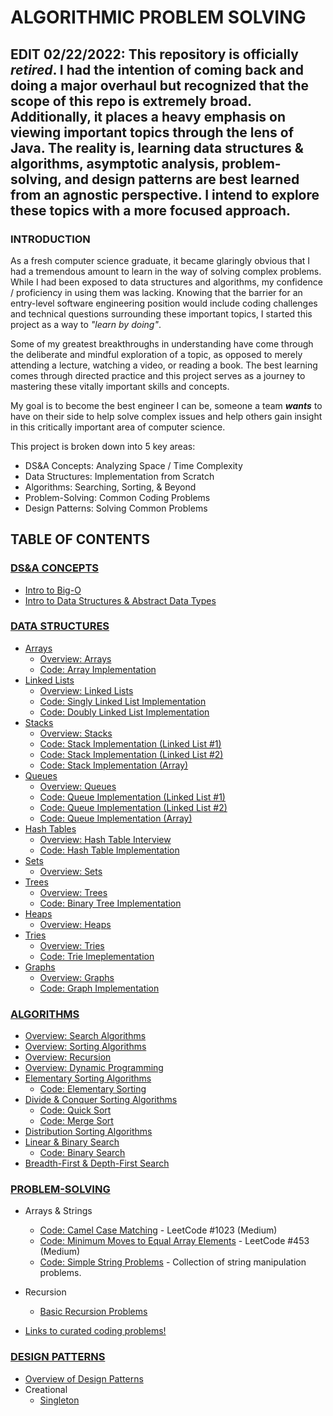 # ALGORITHMIC PROBLEM SOLVING
## EDIT 02/22/2022: This repository is officially ***retired***. I had the intention of coming back and doing a major overhaul but recognized that the scope of this repo is extremely broad. Additionally, it places a heavy emphasis on viewing important topics through the lens of Java. The reality is, learning data structures & algorithms, asymptotic analysis, problem-solving, and design patterns are best learned from an agnostic perspective. I intend to explore these topics with a more focused approach.

### INTRODUCTION
As a fresh computer science graduate, it became glaringly obvious that I had a tremendous amount to learn
in the way of solving complex problems. While I had been exposed to data structures and algorithms, my confidence
/ proficiency in using them was lacking. Knowing that the barrier for an entry-level software engineering position
would include coding challenges and technical questions surrounding these important topics, I started this project
as a way to _"learn by doing"_.  

Some of my greatest breakthroughs in understanding have come through the deliberate and mindful exploration of a
topic, as opposed to merely attending a lecture, watching a video, or reading a book. The best learning comes through
directed practice and this project serves as a journey to mastering these vitally important skills and concepts.    

My goal is to become the best engineer I can be, someone a team ***wants*** to have on their side to help solve complex
issues and help others gain insight in this critically important area of computer science. 

This project is broken down into 5 key areas:
* DS&A Concepts: Analyzing Space / Time Complexity
* Data Structures: Implementation from Scratch
* Algorithms: Searching, Sorting, & Beyond
* Problem-Solving: Common Coding Problems
* Design Patterns: Solving Common Problems

## TABLE OF CONTENTS
### [DS&A CONCEPTS](https://github.com/M-Croghan/DSA-Practice/tree/main/src/dsa_concepts)
* [Intro to Big-O](https://github.com/M-Croghan/DSA-Practice/blob/main/src/dsa_concepts/bigO.md#big-o--complexity-analysis)
* [Intro to Data Structures & Abstract Data Types](https://github.com/M-Croghan/DSA-Practice/blob/main/src/dsa_concepts/ds_and_adt.md#data-structures--advanaced-data-types)


### [DATA STRUCTURES](https://github.com/M-Croghan/DSA-Practice/tree/main/src/data_structures)
* [Arrays](https://github.com/M-Croghan/DSA-Practice/tree/main/src/data_structures/arrays)
    * [Overview: Arrays](https://github.com/M-Croghan/DSA-Practice/blob/main/src/data_structures/arrays/overviewArrays.md)
    * [Code: Array Implementation](https://github.com/M-Croghan/DSA-Practice/blob/main/src/data_structures/arrays/code/Array.java)
* [Linked Lists](https://github.com/M-Croghan/DSA-Practice/tree/main/src/data_structures/linkedlists)
    * [Overview: Linked Lists](https://github.com/M-Croghan/DSA-Practice/blob/main/src/data_structures/linkedlists/overviewLinkedLists.md)
    * [Code: Singly Linked List Implementation](https://github.com/M-Croghan/DSA-Practice/blob/main/src/data_structures/linkedlists/code/SinglyLinkedList.java)
    * [Code: Doubly Linked List Implementation](https://github.com/M-Croghan/DSA-Practice/blob/main/src/data_structures/linkedlists/code/DoublyLinkedList.java)
* [Stacks](https://github.com/M-Croghan/DSA-Practice/tree/main/src/data_structures/stacks)
    * [Overview: Stacks](https://github.com/M-Croghan/DSA-Practice/blob/main/src/data_structures/stacks/overviewStacks.md)
    * [Code: Stack Implementation (Linked List #1)](https://github.com/M-Croghan/DSA-Practice/blob/main/src/data_structures/stacks/Stack.java)
    * [Code: Stack Implementation (Linked List #2)](https://github.com/M-Croghan/DSA-Practice/blob/main/src/data_structures/stacks/StackUsingLinkedList.java)
    * [Code: Stack Implementation (Array)](https://github.com/M-Croghan/DSA-Practice/blob/main/src/data_structures/stacks/StackUsingArray.java)
* [Queues](https://github.com/M-Croghan/DSA-Practice/tree/main/src/data_structures/queues)
    * [Overview: Queues](https://github.com/M-Croghan/DSA-Practice/blob/main/src/data_structures/queues/overviewQueues.md)
    * [Code: Queue Implementation (Linked List #1)](https://github.com/M-Croghan/DSA-Practice/blob/main/src/data_structures/queues/code/Queue.java)
    * [Code: Queue Implementation (Linked List #2)](https://github.com/M-Croghan/DSA-Practice/blob/main/src/data_structures/queues/code/QueueUsingLinkedList.java)
    * [Code: Queue Implementation (Array)](https://github.com/M-Croghan/DSA-Practice/blob/main/src/data_structures/queues/code/QueueUsingArray.java)
* [Hash Tables](https://github.com/M-Croghan/DSA-Practice/tree/main/src/data_structures/hashtables)
    * [Overview: Hash Table Interview](https://github.com/M-Croghan/DSA-Practice/blob/main/src/data_structures/hashtables/overviewHashTables.md)
    * [Code: Hash Table Implementation](https://github.com/M-Croghan/DSA-Practice/tree/main/src/data_structures/hashtables/code)
* [Sets](https://github.com/M-Croghan/DSA-Practice/tree/main/src/data_structures/sets)
    * [Overview: Sets](https://github.com/M-Croghan/DSA-Practice/blob/main/src/data_structures/sets/overviewSets.md)
* [Trees](https://github.com/M-Croghan/DSA-Practice/tree/main/src/data_structures/trees)
    * [Overview: Trees](https://github.com/M-Croghan/DSA-Practice/blob/main/src/data_structures/trees/overviewTrees.md)
    * [Code: Binary Tree Implementation](https://github.com/M-Croghan/DSA-Practice/blob/main/src/data_structures/trees/BinaryTree.java)
* [Heaps](https://github.com/M-Croghan/DSA-Practice/tree/main/src/data_structures/trees/heaps)
    * [Overview: Heaps](https://github.com/M-Croghan/DSA-Practice/blob/main/src/data_structures/trees/heaps/overviewHeaps.md)
* [Tries](https://github.com/M-Croghan/DSA-Practice/tree/main/src/data_structures/trees/tries)
    * [Overview: Tries](https://github.com/M-Croghan/DSA-Practice/blob/main/src/data_structures/trees/tries/overviewTries.md)
    * [Code: Trie Imeplementation](https://github.com/M-Croghan/DSA-Practice/blob/main/src/data_structures/trees/tries/Trie.java)
* [Graphs](https://github.com/M-Croghan/DSA-Practice/tree/main/src/data_structures/graphs)
    * [Overview: Graphs](https://github.com/M-Croghan/DSA-Practice/blob/main/src/data_structures/graphs/overviewGraphs.md)
    * [Code: Graph Implementation](https://github.com/M-Croghan/DSA-Practice/blob/main/src/data_structures/graphs/code/Graph.java)

### [ALGORITHMS](https://github.com/M-Croghan/DSA-Practice/tree/main/src/algorithms)
* [Overview: Search Algorithms](https://github.com/M-Croghan/DSA-Practice/blob/main/src/algorithms/overviewSearchAlgorithms.md#overview-search-algorithms)
* [Overview: Sorting Algorithms](https://github.com/M-Croghan/DSA-Practice/blob/main/src/algorithms/overviewSortingAlgorithms.md#overview-searching--sorting)
* [Overview: Recursion](https://github.com/M-Croghan/DSA-Practice/blob/main/src/algorithms/overviewRecursion.md)
* [Overview: Dynamic Programming](https://github.com/M-Croghan/DSA-Practice/blob/main/src/algorithms/overviewDyanmicProgramming.md)
* [Elementary Sorting Algorithms](https://github.com/M-Croghan/DSA-Practice/blob/main/src/algorithms/basicSorting.md)
    * [Code: Elementary Sorting](https://github.com/M-Croghan/DSA-Practice/blob/main/src/algorithms/code/ElementarySorts.java)
* [Divide & Conquer Sorting Algorithms](https://github.com/M-Croghan/DSA-Practice/blob/main/src/algorithms/divideAndConquerSorting.md)
    * [Code: Quick Sort](https://github.com/M-Croghan/DSA-Practice/blob/main/src/algorithms/code/QuickSort.java)
    * [Code: Merge Sort](https://github.com/M-Croghan/DSA-Practice/blob/main/src/algorithms/code/MergeSort.java)
* [Distribution Sorting Algorithms](https://github.com/M-Croghan/DSA-Practice/blob/main/src/algorithms/distributionSorting.md)
* [Linear & Binary Search](https://github.com/M-Croghan/DSA-Practice/blob/main/src/algorithms/bruteForceAndBinarySearch.md)
    * [Code: Binary Search](https://github.com/M-Croghan/DSA-Practice/blob/main/src/algorithms/code/BinarySearch.java)
* [Breadth-First & Depth-First Search](https://github.com/M-Croghan/DSA-Practice/blob/main/src/algorithms/dfs_bfs_search.md)

### [PROBLEM-SOLVING](https://github.com/M-Croghan/DSA-Practice/tree/main/src/problem_solving)
*  Arrays & Strings   
    * [Code: Camel Case Matching](https://github.com/M-Croghan/DSA-Practice/blob/main/src/problem_solving/arrays_strings/CamelCaseMatch.java) - LeetCode #1023 (Medium)
    * [Code: Minimum Moves to Equal Array Elements](https://github.com/M-Croghan/DSA-Practice/blob/main/src/problem_solving/arrays_strings/MinimumMovesToEqual.java) - LeetCode #453 (Medium)
    * [Code: Simple String Problems](https://github.com/M-Croghan/DSA-Practice/blob/main/src/problem_solving/arrays_strings/SimpleArrayStringProblems.java) - Collection of string manipulation problems.

* Recursion
    * [Basic Recursion Problems](https://github.com/M-Croghan/DSA-Practice/blob/main/src/problem_solving/recursion/RecursionProblems.java)

* [Links to curated coding problems!](https://github.com/M-Croghan/DSA-Practice/blob/main/src/problem_solving/problem_solving.md)

### [DESIGN PATTERNS](https://github.com/M-Croghan/DSA-Practice/tree/main/src/design_patterns)
* [Overview of Design Patterns](https://github.com/M-Croghan/DSA-Practice/blob/main/src/design_patterns/overviewDesignPatterns.md)
* Creational
    * [Singleton](https://github.com/M-Croghan/DSA-Practice/blob/main/src/design_patterns/Singleton.java)

